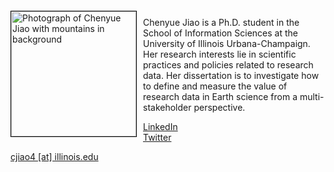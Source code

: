 <img src="{{ site.baseurl }}/about/ambassador/img/2024-Jiao.jpg" height="200" width="200" alt="Photograph of Chenyue Jiao with mountains in background" style="float: left; margin: 4px 10px 0px 0px; border: 1px solid #000000;">

Chenyue Jiao is a Ph.D. student in the School of Information Sciences at the University of Illinois Urbana-Champaign. Her research interests lie in scientific practices and policies related to research data. Her dissertation is to investigate how to define and measure the value of research data in Earth science from a multi-stakeholder perspective.

[LinkedIn](https://www.linkedin.com/in/chenyue-jiao-2994081b5/)  
[Twitter](https://twitter.com/ChenyueJ)

[cjiao4 [at] illinois.edu](mailto:cjiao4@illinois.edu)
